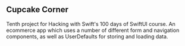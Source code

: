 ## Cupcake Corner

Tenth project for Hacking with Swift's 100 days of SwiftUI course. An ecommerce app which uses a number of different form and navigation components, as well as UserDefaults for storing and loading data.
